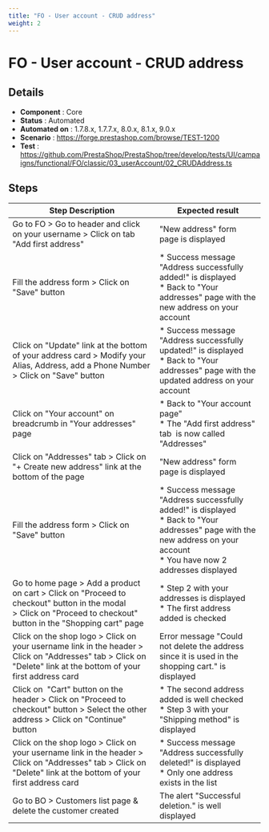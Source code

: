 ```yaml
---
title: "FO - User account - CRUD address"
weight: 2
---
```


# FO - User account - CRUD address
## Details
* **Component** : Core
* **Status** : Automated
* **Automated on** : 1.7.8.x, 1.7.7.x, 8.0.x, 8.1.x, 9.0.x
* **Scenario** : https://forge.prestashop.com/browse/TEST-1200
* **Test** : https://github.com/PrestaShop/PrestaShop/tree/develop/tests/UI/campaigns/functional/FO/classic/03_userAccount/02_CRUDAddress.ts

## Steps
| Step Description | Expected result |
| ----- | ----- |
| Go to FO > Go to header and click on your username > Click on tab "Add first address" | "New address" form page is displayed |
| Fill the address form > Click on "Save" button | * Success message "Address successfully added!" is displayed<br> * Back to "Your addresses" page with the new address on your account |
| Click on "Update" link at the bottom of your address card > Modify your Alias, Address, add a Phone Number > Click on "Save" button | * Success message "Address successfully updated!" is displayed<br> * Back to "Your addresses" page with the updated address on your account |
| Click on "Your account" on breadcrumb in "Your addresses" page | * Back to "Your account page"<br> * The "Add first address" tab  is now called "Addresses" |
| Click on "Addresses" tab > Click on "+ Create new address" link at the bottom of the page | "New address" form page is displayed |
| Fill the address form > Click on "Save" button | * Success message "Address successfully added!" is displayed<br> * Back to "Your addresses" page with the new address on your account<br> * You have now 2 addresses displayed |
| Go to home page > Add a product on cart > Click on "Proceed to checkout" button in the modal > Click on "Proceed to checkout" button in the "Shopping cart" page | * Step 2 with your addresses is displayed<br> * The first address added is checked |
| Click on the shop logo > Click on your username link in the header > Click on "Addresses" tab > Click on "Delete" link at the bottom of your first address card | Error message "Could not delete the address since it is used in the shopping cart." is displayed |
| Click on  "Cart" button on the header > Click on "Proceed to checkout" button > Select the other address > Click on "Continue" button | * The second address added is well checked<br> * Step 3 with your "Shipping method" is displayed |
| Click on the shop logo > Click on your username link in the header > Click on "Addresses" tab > Click on "Delete" link at the bottom of your first address card | * Success message "Address successfully deleted!" is displayed<br> * Only one address exists in the list |
| Go to BO > Customers list page & delete the customer created | The alert "Successful deletion." is well displayed |
